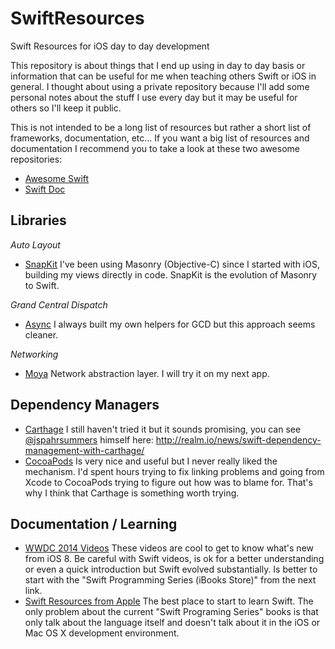 # SwiftResources
Swift Resources for iOS day to day development

This repository is about things that I end up using in day to day basis or information that can be useful for me when teaching others Swift or iOS in general. I thought about using a private repository because I'll add some personal notes about the stuff I use every day but it may be useful for others so I'll keep it public.

This is not intended to be a long list of resources but rather a short list of frameworks, documentation, etc... If you want a big list of resources and documentation I recommend you to take a look at these two awesome repositories:
* [Awesome Swift](https://github.com/matteocrippa/awesome-swift)
* [Swift Doc](https://github.com/SwiftDocOrg/swiftdoc.org)

## Libraries

*Auto Layout*
* [SnapKit](https://github.com/SnapKit/SnapKit) I've been using Masonry (Objective-C) since I started with iOS, building my views directly in code. SnapKit is the evolution of Masonry to Swift.

*Grand Central Dispatch*
* [Async](https://github.com/duemunk/Async) I always built my own helpers for GCD but this approach seems cleaner.

*Networking*
* [Moya](https://github.com/ashfurrow/Moya) Network abstraction layer. I will try it on my next app.

## Dependency Managers
* [Carthage](https://github.com/Carthage/Carthage) I still haven't tried it but it sounds promising, you can see [@jspahrsummers](https://github.com/jspahrsummers) himself here: http://realm.io/news/swift-dependency-management-with-carthage/
* [CocoaPods](https://cocoapods.org) Is very nice and useful but I never really liked the mechanism. I'd spent hours trying to fix linking problems and going from Xcode to CocoaPods trying to figure out how was to blame for. That's why I think that Carthage is something worth trying.

## Documentation / Learning
* [WWDC 2014 Videos](https://developer.apple.com/videos/wwdc/2014/) These videos are cool to get to know what's new from iOS 8. Be careful with Swift videos, is ok for a better understanding or even a quick introduction but Swift evolved substantially. Is better to start with the "Swift Programming Series (iBooks Store)" from the next link.
* [Swift Resources from Apple](https://developer.apple.com/swift/resources/) The best place to start to learn Swift. The only problem about the current "Swift Programing Series" books is that only talk about the language itself and doesn't talk about it in the iOS or Mac OS X development environment.
